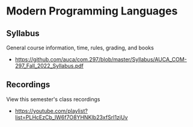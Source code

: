 Modern Programming Languages
============================

## Syllabus

General course information, time, rules, grading, and books

* <https://github.com/auca/com.297/blob/master/Syllabus/AUCA_COM-297_Fall_2022_Syllabus.pdf>

## Recordings

View this semester's class recordings

* <https://youtube.com/playlist?list=PLHcEzCb_lW6f7O8YHNKIb23xfSrI1zjUv>
